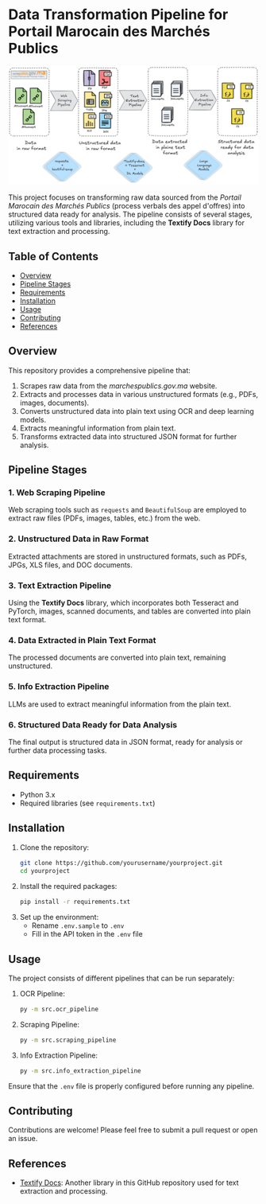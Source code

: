 # Data Transformation Pipeline for Portail Marocain des Marchés Publics

![Pipeline Overview](assets/pipeline_overview.png)

This project focuses on transforming raw data sourced from the *Portail Marocain des Marchés Publics* (process verbals des appel d'offres) into structured data ready for analysis. The pipeline consists of several stages, utilizing various tools and libraries, including the **Textify Docs** library for text extraction and processing.

## Table of Contents
- [Overview](#overview)
- [Pipeline Stages](#pipeline-stages)
- [Requirements](#requirements)
- [Installation](#installation)
- [Usage](#usage)
- [Contributing](#contributing)
- [References](#references)

## Overview
This repository provides a comprehensive pipeline that:
1. Scrapes raw data from the *marchespublics.gov.ma* website.
2. Extracts and processes data in various unstructured formats (e.g., PDFs, images, documents).
3. Converts unstructured data into plain text using OCR and deep learning models.
4. Extracts meaningful information from plain text.
5. Transforms extracted data into structured JSON format for further analysis.

## Pipeline Stages
### 1. Web Scraping Pipeline
Web scraping tools such as `requests` and `BeautifulSoup` are employed to extract raw files (PDFs, images, tables, etc.) from the web.

### 2. Unstructured Data in Raw Format
Extracted attachments are stored in unstructured formats, such as PDFs, JPGs, XLS files, and DOC documents.

### 3. Text Extraction Pipeline
Using the **Textify Docs** library, which incorporates both Tesseract and PyTorch, images, scanned documents, and tables are converted into plain text format.

### 4. Data Extracted in Plain Text Format
The processed documents are converted into plain text, remaining unstructured.

### 5. Info Extraction Pipeline
LLMs are used to extract meaningful information from the plain text.

### 6. Structured Data Ready for Data Analysis
The final output is structured data in JSON format, ready for analysis or further data processing tasks.

## Requirements
- Python 3.x
- Required libraries (see `requirements.txt`)

## Installation
1. Clone the repository:
   ```bash
   git clone https://github.com/yourusername/yourproject.git
   cd yourproject
   ```
2. Install the required packages:
   ```bash
   pip install -r requirements.txt
   ```
3. Set up the environment:
   - Rename `.env.sample` to `.env`
   - Fill in the API token in the `.env` file

## Usage
The project consists of different pipelines that can be run separately:

1. OCR Pipeline:
   ```bash
   py -m src.ocr_pipeline
   ```

2. Scraping Pipeline:
   ```bash
   py -m src.scraping_pipeline
   ```

3. Info Extraction Pipeline:
   ```bash
   py -m src.info_extraction_pipeline
   ```

Ensure that the `.env` file is properly configured before running any pipeline.

## Contributing
Contributions are welcome! Please feel free to submit a pull request or open an issue.

## References
- [Textify Docs](https://github.com/yourusername/textify-docs): Another library in this GitHub repository used for text extraction and processing.
